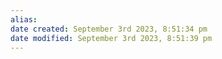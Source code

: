 ```yaml
---
alias: 
date created: September 3rd 2023, 8:51:34 pm
date modified: September 3rd 2023, 8:51:39 pm
---
```

